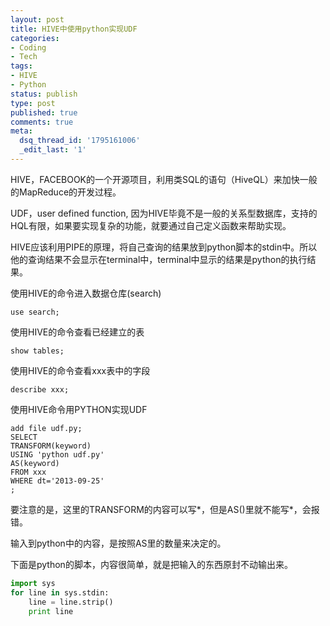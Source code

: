 ```yaml
---
layout: post
title: HIVE中使用python实现UDF
categories:
- Coding
- Tech
tags:
- HIVE
- Python
status: publish
type: post
published: true
comments: true
meta:
  dsq_thread_id: '1795161006'
  _edit_last: '1'
---
```

HIVE，FACEBOOK的一个开源项目，利用类SQL的语句（HiveQL）来加快一般的MapReduce的开发过程。

UDF，user defined function, 因为HIVE毕竟不是一般的关系型数据库，支持的HQL有限，如果要实现复杂的功能，就要通过自己定义函数来帮助实现。

HIVE应该利用PIPE的原理，将自己查询的结果放到python脚本的stdin中。所以他的查询结果不会显示在terminal中，terminal中显示的结果是python的执行结果。

使用HIVE的命令进入数据仓库(search)

```
use search;
```

使用HIVE的命令查看已经建立的表

```
show tables;
```

使用HIVE的命令查看xxx表中的字段

```
describe xxx;
```

使用HIVE命令用PYTHON实现UDF

```
add file udf.py;
SELECT 
TRANSFORM(keyword)
USING 'python udf.py'
AS(keyword)
FROM xxx
WHERE dt='2013-09-25'
;
```

要注意的是，这里的TRANSFORM的内容可以写\*，但是AS()里就不能写\*，会报错。

输入到python中的内容，是按照AS里的数量来决定的。

下面是python的脚本，内容很简单，就是把输入的东西原封不动输出来。

``` python udf.py
import sys
for line in sys.stdin:
    line = line.strip()
    print line
```